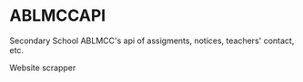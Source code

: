 # ABLMCCAPI

Secondary School ABLMCC's api of assigments, notices, teachers' contact, etc.

Website scrapper
